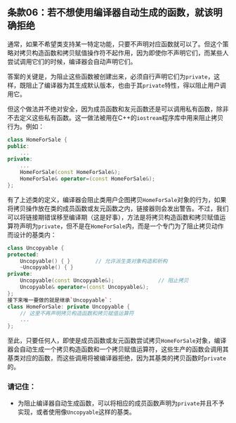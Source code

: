 ## 条款06：若不想使用编译器自动生成的函数，就该明确拒绝
通常，如果不希望类支持某一特定功能，只要不声明对应函数就可以了。但这个策略对拷贝构造函数和拷贝赋值操作符不起作用，因为即使你不声明它们，而某些人尝试调用它们的时候，编译器会自动声明它们。

答案的关键是，为阻止这些函数被创建出来，必须自行声明它们为`private`，这样，既阻止了编译器为其生成默认版本，也由于其`private`特性，得以阻止用户调用它。

但这个做法并不绝对安全，因为成员函数和友元函数还是可以调用私有函数，除非不去定义这些私有函数。这一做法被用在C++的`iostream`程序库中用来阻止拷贝行为。例如：
```c++
class HomeForSale {
public:
    ...
private:
    ...
    HomeForSale(const HomeForSale&);
    HomeForSale& operator=(const HomeForSale&);
};
```
有了上述类的定义，编译器会阻止类用户企图拷贝`HomeForSale`对象的行为，如果将拷贝操作放在类的成员函数或友元函数之内，链接器则会发出警告。不过，我们可以将链接期错误移至编译期（这是好事），方法是将拷贝构造函数和拷贝赋值运算符声明为`private`，但不是在`HomeForSale`内，而是一个专门为了阻止拷贝动作而设计的基类内：
```c++
class Uncopyable {
protected:
    Uncopyable() { }        // 允许派生类对象构造和析构
    ~Uncopyable() { }
private:
    Uncopyable(const Uncopyable&);              // 阻止拷贝
    Uncopyable& operator=(const Uncopyable&);
};
接下来唯一要做的就是继承`Uncopyable`：
class HomeForSale: private Uncopyable {
    // 这里不再声明拷贝构造函数和拷贝赋值运算符
    ...
};
```
至此，只要任何人，即使是成员函数或友元函数尝试拷贝`HomeForSale`对象，编译器会自动生成一个拷贝构造函数和一个拷贝赋值运算符，这些生产的函数会调用其基类对应的函数，而这些调用将被编译器拒绝，因为其基类的拷贝函数时`private`的。
### 请记住：
* 为阻止编译器自动生成函数，可以将相应的成员函数声明为`private`并且不予实现，或者使用像`Uncopyable`这样的基类。